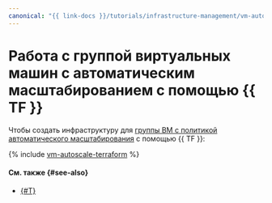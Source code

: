 ```yaml
---
canonical: "{{ link-docs }}/tutorials/infrastructure-management/vm-autoscale/terraform"
---
```


# Работа с группой виртуальных машин с автоматическим масштабированием с помощью {{ TF }}


Чтобы создать инфраструктуру для [группы ВМ с политикой автоматического масштабирования](index.md) c помощью {{ TF }}:

{% include [vm-autoscale-terraform](../../../_tutorials/infrastructure/vm-autoscale-terraform.md) %}

#### См. также {#see-also}

* [{#T}](console.md)